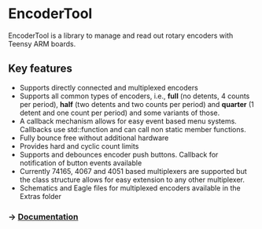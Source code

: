 # EncoderTool
EncoderTool is a library to manage and read out rotary encoders with Teensy ARM boards.

## Key features
* Supports directly connected and multiplexed encoders
* Supports all common types of encoders, i.e., **full** (no detents, 4 counts per period), **half** (two detents and two counts per period)  and **quarter** (1 detent and one count per period) and some variants of those. 
* A callback mechanism allows for easy event based menu systems. Callbacks use std::function and can call non static member functions.
* Fully bounce free without additional hardware
* Provides hard and cyclic count limits
* Supports and debounces encoder push buttons. Callback for notification of button events available
* Currently 74165, 4067 and 4051 based multiplexers are supported but the class structure allows for easy extension to any other multiplexer.
* Schematics and Eagle files for multiplexed encoders available in the Extras folder

### -> [Documentation](https://github.com/luni64/EncoderTool/wiki)

